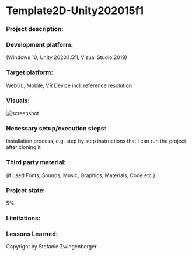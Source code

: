 # Template2D-Unity202015f1

### Project description: 

### Development platform: 
(Windows 10, Unity 2020.1.5f1, Visual Studio 2019)

### Target platform: 
WebGL, Mobile, VR Device incl. reference resolution 

### Visuals: 
![screenshot]()

### Necessary setup/execution steps: 
Installation process, e.g. step by step instructions that I can run the project after cloning it

### Third party material: 
(if used Fonts, Sounds, Music, Graphics, Materials, Code etc.)

### Project state: 
5%

### Limitations: 

### Lessons Learned: 

Copyright by Stefanie Zwingenberger
